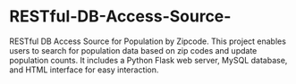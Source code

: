 # RESTful-DB-Access-Source-
RESTful DB Access Source for Population by Zipcode. This project enables users to search for population data based on zip codes and update population counts. It includes a Python Flask web server, MySQL database, and HTML interface for easy interaction.
